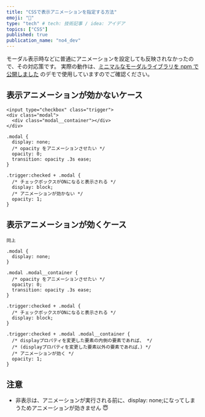```yaml
---
title: "CSSで表示アニメーションを指定する方法"
emoji: "📌"
type: "tech" # tech: 技術記事 / idea: アイデア
topics: ["CSS"]
published: true
publication_name: "no4_dev"
---
```


モーダル表示時などに普通にアニメーションを設定しても反映されなかったので、その対応策です。
実際の動作は、[ミニマルなモーダルライブラリを npm で公開しました](https://zenn.dev/ohnaka0410/articles/1b2f04fa529ca373740d) のデモで使用していますのでご確認ください。

## 表示アニメーションが効かないケース

```html:html
<input type="checkbox" class="trigger">
<div class="modal">
  <div class="modal__container"></div>
</div>
```

```css:css
.modal {
  display: none;
  /* opacity をアニメーションさせたい */
  opacity: 0;
  transition: opacity .3s ease;
}

.trigger:checked + .modal {
  /* チェックボックスがONになると表示される */
  display: block;
  /* アニメーションが効かない */
  opacity: 1;
}
```

## 表示アニメーションが効くケース

```html:html
同上
```

```css:css
.modal {
  display: none;
}

.modal .modal__container {
  /* opacity をアニメーションさせたい */
  opacity: 0;
  transition: opacity .3s ease;
}

.trigger:checked + .modal {
  /* チェックボックスがONになると表示される */
  display: block;
}

.trigger:checked + .modal .modal__container {
  /* displayプロパティを変更した要素の内側の要素であれば、 */
  /* (displayプロパティを変更した要素以外の要素であれば、) */
  /* アニメーションが効く */
  opacity: 1;
}

```

## 注意

- 非表示は、アニメーションが実行される前に、display: none;になってしまうためアニメーションが効きません 😇
